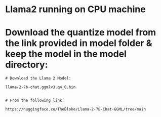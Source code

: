 # Llama2 running on CPU machine


# Download the quantize model from the link provided in model folder & keep the model in the model directory:
```
# Download the Llama 2 Model:

llama-2-7b-chat.ggmlv3.q4_0.bin


# From the following link:

https://huggingface.co/TheBloke/Llama-2-7B-Chat-GGML/tree/main
```